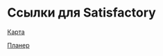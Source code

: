 # Ссылки для Satisfactory

[Карта](https://satisfactory-calculator.com/ru/interactive-maphttps:/)

[Планер](https://satisfactory-calculator.com/ru/plannershttps:/)
